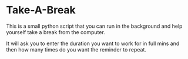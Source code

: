 # Take-A-Break
This is a small python script that you can run in the background and help yourself take a break from the computer.

It will ask you to enter the duration you want to work for in full mins and then how many times do you want the reminder to repeat.
